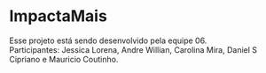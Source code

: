  # ImpactaMais
 <meta charset="UTF-8">
 Esse projeto está sendo desenvolvido pela equipe 06. 
 </br>Participantes: Jessica Lorena, Andre Willian, Carolina Mira, Daniel S Cipriano e Mauricio Coutinho.

